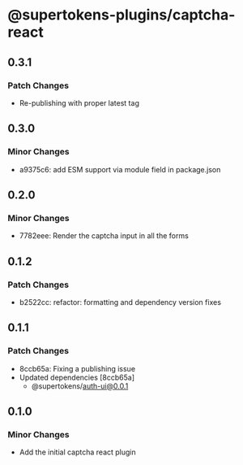 # @supertokens-plugins/captcha-react

## 0.3.1

### Patch Changes

- Re-publishing with proper latest tag

## 0.3.0

### Minor Changes

- a9375c6: add ESM support via module field in package.json

## 0.2.0

### Minor Changes

- 7782eee: Render the captcha input in all the forms

## 0.1.2

### Patch Changes

- b2522cc: refactor: formatting and dependency version fixes

## 0.1.1

### Patch Changes

- 8ccb65a: Fixing a publishing issue
- Updated dependencies [8ccb65a]
  - @supertokens/auth-ui@0.0.1

## 0.1.0

### Minor Changes

- Add the initial captcha react plugin
